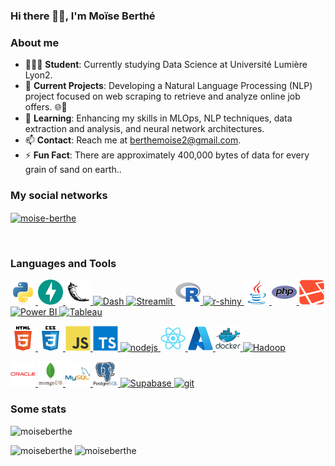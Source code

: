 ### Hi there 👋🏽, I'm Moïse Berthé

<!--![Moïse Berthé](https://github.com/moiseberthe/moiseberthe/assets/75121872/29e49c27-fb83-4286-aeaa-1cd682be56de)-->
<!--![Moïse Berthé](https://github.com/moiseberthe/moiseberthe/assets/75121872/944e60cf-4e12-4dbf-855d-cd48736184bf)-->

### About me

- 👨🏽‍🎓 **Student**: Currently studying Data Science at Université Lumière Lyon2.
- 🔭 **Current Projects**: Developing a Natural Language Processing (NLP) project focused on web scraping to retrieve and analyze online job offers. 🌐💬
- 🌱 **Learning**: Enhancing my skills in MLOps, NLP techniques, data extraction and analysis, and neural network architectures.
- 📫 **Contact**: Reach me at berthemoise2@gmail.com.
- ⚡ **Fun Fact**: There are approximately 400,000 bytes of data for every grain of sand on earth..

### My social networks
<p>
<a href="https://www.linkedin.com/in/moïse-berthé-2b1119179/" target="blank">
<img align="center" src="https://raw.githubusercontent.com/rahuldkjain/github-profile-readme-generator/master/src/images/icons/Social/linked-in-alt.svg" alt="moise-berthe" height="30" width="40"/>
</a>
<p>
<br>
<h3>Languages and Tools</h3>
<p>
    <a href="https://www.python.org" target="_blank" rel="noreferrer"> 
    <img src="https://raw.githubusercontent.com/devicons/devicon/master/icons/python/python-original.svg" alt="python" title="Python" width="40" height="40"/> 
    </a>
    <a href="https://fastapi.tiangolo.com" target="_blank" rel="noreferrer">
    <img src="https://raw.githubusercontent.com/devicons/devicon/55609aa5bd817ff167afce0d965585c92040787a/icons/fastapi/fastapi-original.svg" alt="fastapi" title="FastAPI" width="40" height="40"/>
    </a>
    <a href="https://flask.palletsprojects.com/" target="_blank" rel="noreferrer">
    <img src="https://raw.githubusercontent.com/devicons/devicon/55609aa5bd817ff167afce0d965585c92040787a/icons/flask/flask-original.svg" alt="flask" title="Flask" width="40" height="40"/>
    </a>
    <a href="https://azure.microsoft.com" target="_blank" rel="noreferrer">
    <img src="https://archive.org/download/github.com-plotly-dash_-_2019-11-01_19-17-12/cover.jpg" alt="Dash" title="Dash" width="40" height="40"/>
    </a>
    <a href="https://azure.microsoft.com" target="_blank" rel="noreferrer">
    <img src="https://archive.org/download/github.com-streamlit-streamlit_-_2020-06-10_07-36-23/cover.jpg" alt="Streamlit" title="Streamlit" width="40" height="40"/>
    </a>
    <a href="https://www.r-project.org" target="_blank" rel="noreferrer"> 
    <img src="https://raw.githubusercontent.com/devicons/devicon/55609aa5bd817ff167afce0d965585c92040787a/icons/r/r-original.svg" alt="r" title="r" width="40" height="40"/> 
    </a>
    <a href="https://shiny.posit.co" target="_blank" rel="noreferrer"> 
    <img src="https://forgemia.inra.fr/uploads/-/system/project/avatar/2982/shiny.png" alt="r-shiny" title="r-shiny" width="40" height="40"/> 
    </a>
    <a href="https://www.java.com" target="_blank" rel="noreferrer">
    <img src="https://raw.githubusercontent.com/devicons/devicon/master/icons/java/java-original.svg" alt="java" title="Java" width="40" height="40"/>
    </a>
    <a href="https://www.php.net" target="_blank" rel="noreferrer">
    <img src="https://raw.githubusercontent.com/devicons/devicon/55609aa5bd817ff167afce0d965585c92040787a/icons/php/php-original.svg" alt="php" title="php" width="40" height="40"/>
    </a>
    <a href="https://postman.com" target="_blank" rel="noreferrer">
    <img src="https://raw.githubusercontent.com/devicons/devicon/55609aa5bd817ff167afce0d965585c92040787a/icons/laravel/laravel-plain.svg" alt="laravel" title="Laravel" width="40" height="40"/>
    </a>
    <a href="https://azure.microsoft.com" target="_blank" rel="noreferrer">
    <img src="https://upload.wikimedia.org/wikipedia/commons/thumb/c/cf/New_Power_BI_Logo.svg/1200px-New_Power_BI_Logo.svg.png" alt="Power BI" title="Power BI" width="40" height="40"/>
    <a href="https://azure.microsoft.com" target="_blank" rel="noreferrer">
    <img src="https://nextviewconsulting.com/sites/default/files/styles/large/public/icons/logo-tableau-cirkel.png?itok=CsAZTLUk" alt="Tableau" title="Tableau" width="40" height="40"/>
    </a>
<p>
</p>
    <a href="https://www.w3.org/html/" target="_blank" rel="noreferrer">
    <img src="https://raw.githubusercontent.com/devicons/devicon/master/icons/html5/html5-original-wordmark.svg" alt="html5" title="Html" width="40" height="40"/>
    </a>
    <a href="https://www.w3schools.com/css/" target="_blank" rel="noreferrer">
    <img src="https://raw.githubusercontent.com/devicons/devicon/master/icons/css3/css3-original-wordmark.svg" alt="css3" title="CSS" width="40" height="40"/>
    </a>
    <a href="https://developer.mozilla.org/en-US/docs/Web/JavaScript" target="_blank" rel="noreferrer">
    <img src="https://raw.githubusercontent.com/devicons/devicon/master/icons/javascript/javascript-original.svg" alt="javascript" title="JavaScript" width="40" height="40"/>
    </a>
    <a href="https://www.typescriptlang.org/" target="_blank" rel="noreferrer">
    <img src="https://raw.githubusercontent.com/devicons/devicon/master/icons/typescript/typescript-original.svg" alt="typescript" title="TypeScript" width="40" height="40"/>
    </a>
    <a href="https://nodejs.org" target="_blank" rel="noreferrer">
    <img src="https://cdn-icons-png.flaticon.com/512/919/919825.png" alt="nodejs" title="NodeJS" width="40" height="40"/>
    </a>
    <a href="https://react.dev" target="_blank" rel="noreferrer">
    <img src="https://raw.githubusercontent.com/devicons/devicon/55609aa5bd817ff167afce0d965585c92040787a/icons/react/react-original.svg" alt="reactjs" title="ReactJS" width="40" height="40"/>
    </a>
    <a href="https://azure.microsoft.com" target="_blank" rel="noreferrer">
    <img src="https://raw.githubusercontent.com/devicons/devicon/55609aa5bd817ff167afce0d965585c92040787a/icons/azure/azure-original.svg" alt="azure" title="Azure" width="40" height="40"/>
    </a>
    <a href="https://www.docker.com/" target="_blank" rel="noreferrer">
    <img src="https://raw.githubusercontent.com/devicons/devicon/master/icons/docker/docker-original-wordmark.svg" alt="docker" title="Docker" width="40" height="40"/>
    </a>
    <a href="https://azure.microsoft.com" target="_blank" rel="noreferrer">
    <img src="https://cdn.worldvectorlogo.com/logos/hadoop.svg" alt="Hadoop" title="Hadoop" width="40" height="40"/>
    </a>
</p>
<p align="left">
    <a href="https://www.oracle.com" target="_blank" rel="noreferrer">
    <img src="https://raw.githubusercontent.com/devicons/devicon/55609aa5bd817ff167afce0d965585c92040787a/icons/oracle/oracle-original.svg" alt="oracle" title="Oracle" width="40" height="40"/>
    </a>
    <a href="https://www.mongodb.com/" target="_blank" rel="noreferrer">
    <img src="https://raw.githubusercontent.com/devicons/devicon/master/icons/mongodb/mongodb-original-wordmark.svg" alt="mongodb" title="MongoDB" width="40" height="40"/>
    </a>
    <a href="https://www.mysql.com/" target="_blank" rel="noreferrer">
    <img src="https://raw.githubusercontent.com/devicons/devicon/master/icons/mysql/mysql-original-wordmark.svg" alt="mysql" title="MySQL" width="40" height="40"/>
    </a>
    <a href="https://www.postgresql.org" target="_blank" rel="noreferrer">
    <img src="https://raw.githubusercontent.com/devicons/devicon/master/icons/postgresql/postgresql-original-wordmark.svg" alt="postgresql" title="PostgreSQL" width="40" height="40"/>
    </a>
    <a href="https://supabase.com" target="_blank" rel="noreferrer">
    <img src="https://cdn.stape.io/i/64522a269b32b387104684.png" alt="Supabase" title="Supabase" width="40" height="40"/>
    </a>
    <a href="https://git-scm.com/" target="_blank" rel="noreferrer">
    <img src="https://www.vectorlogo.zone/logos/git-scm/git-scm-icon.svg" alt="git" title="git" width="40" height="40"/>
    </a>
</p>
<h3>Some stats</h3>
<img width="150" src="https://komarev.com/ghpvc/?username=moiseberthe" alt="moiseberthe" />
<p>
<img width="49%" src="https://github-readme-stats.vercel.app/api/top-langs?username=moiseberthe&show_icons=true&locale=en&layout=compact" alt="moiseberthe" />
<img width="49%" src="https://github-readme-stats.vercel.app/api?username=moiseberthe&show_icons=true&locale=en" alt="moiseberthe" />
</p>
